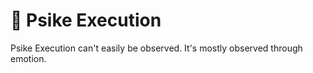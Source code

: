 # 💜 <neuro>Psike Execution</neuro>

Psike Execution can't easily be observed. It's mostly observed through emotion.
